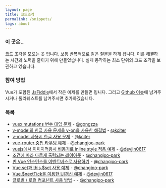 ```yaml
---
layout: page
title: 코드조각
permalink: /snippets/
tags: about
---
```

### 이 곳은..

코드 조각을 모으는 곳 입니다. 보통 반복적으로 같은 질문을 하게 됩니다. 이를 해결하는 시간과 노력을 줄이기 위해 만들었습니다.
실제 동작하는 최소 단위의 코드 조각을 보관하고 있습니다.

### 참여 방법
Vue가 포함된 [JsFiddle](https://jsfiddle.net/changjoo_park/bs3Lx0Lq/)에서 작은 예제를 만들면 됩니다. 그리고 [Github 이슈](https://github.com/vuejs-kr/vuejs-kr.github.io/issues/14)에 남겨주시거나 풀리퀘스트를 남겨주시면 추가하겠습니다.


### 목록

- [vuex mutations 변수 대입 문제](https://jsfiddle.net/gongzza/hhb248bx/) - [@gongzza](https://github.com/gongzza/)
- [v-model의 한글 사용 문제을 v-on을 사용한 해결법](https://jsfiddle.net/kciter/tLz9gt4o/) - [@kciter](https://github.com/kciter/)
- [v-model 사용시 한글 사용 문제](https://jsfiddle.net/kciter/b5qhxbfh/) - [@kciter](https://github.com/kciter/)
- [vue-router 중첩 라우팅 예제](https://jsfiddle.net/changjoo_park/z4ja4wtx/) - [@changjoo-park](https://github.com/ChangJoo-Park/)
- [vuejs에서 이미지적용시 비동기로 inline style 적용 예제](https://jsfiddle.net/devjin0617/fxyyr1fx/) - [@devjin0617](https://github.com/devjin0617)
- [조건에 따라 다르게 출력되는 레이아웃](https://jsfiddle.net/changjoo_park/L9L0ogpt/) - [@changjoo-park](https://github.com/ChangJoo-Park/)
- [빈 Vue 인스턴스를 이벤트버스로 사용하기](https://jsfiddle.net/changjoo_park/d8qdz3za/) - [@changjoo-park](https://github.com/ChangJoo-Park/)
- [Vue.set과 this.$set 사용 예제](https://jsfiddle.net/changjoo_park/9r01601h/) - [@changjoo-park](https://github.com/ChangJoo-Park/)
- [Vue.$nextTick을 이용한 UI갱신 예제](https://jsfiddle.net/devjin0617/pgscu4q3/) - [@devjin0617](https://github.com/devjin0617)
- [글로벌 / 로컬 컴포넌트 사용 방법](https://jsfiddle.net/changjoo_park/dh2u3bye/) - - [@changjoo-park](https://github.com/ChangJoo-Park/)
